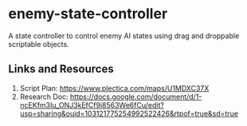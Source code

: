 # enemy-state-controller
A state controller to control enemy AI states using drag and droppable scriptable objects.



## Links and Resources
1. Script Plan: https://www.plectica.com/maps/U1MDXC37X
2. Research Doc: https://docs.google.com/document/d/1-ncEKfm3Iu_ONJ3kEfCf9i8563We6fCu/edit?usp=sharing&ouid=103121775254992522426&rtpof=true&sd=true
